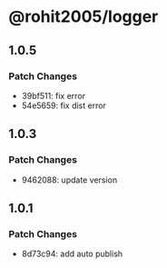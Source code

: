 # @rohit2005/logger

## 1.0.5

### Patch Changes

- 39bf511: fix error
- 54e5659: fix dist error

## 1.0.3

### Patch Changes

- 9462088: update version

## 1.0.1

### Patch Changes

- 8d73c94: add auto publish
